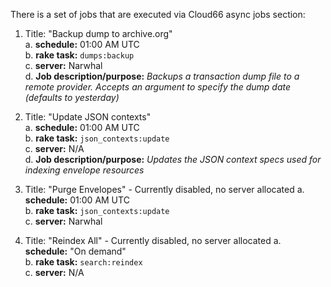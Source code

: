There is a set of jobs that are executed via Cloud66 async jobs section:

1. Title: "Backup dump to archive.org"  
  a. **schedule:** 01:00 AM UTC  
  b. **rake task:** `dumps:backup`  
  c. **server:** Narwhal  
  d. **Job description/purpose:** _Backups a transaction dump file to a remote provider. Accepts an argument to specify the dump date (defaults to yesterday)_

3. Title: "Update JSON contexts"  
  a. **schedule:** 01:00 AM UTC  
  b. **rake task:** `json_contexts:update`  
  c. **server:** N/A  
  d. **Job description/purpose:** _Updates the JSON context specs used for indexing envelope resources_

5. Title: "Purge Envelopes"  - Currently disabled, no server allocated
  a. **schedule:** 01:00 AM UTC  
  b. **rake task:** `json_contexts:update`  
  c. **server:** Narwhal


7. Title: "Reindex All"    - Currently disabled, no server allocated
  a. **schedule:** "On demand"  
  b. **rake task:** `search:reindex`  
  c. **server:** N/A  

